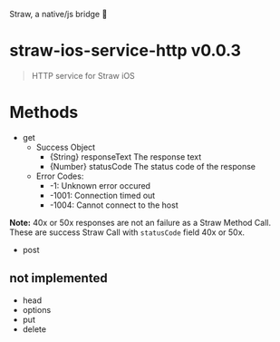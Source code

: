 Straw, a native/js bridge :oden:

# straw-ios-service-http v0.0.3

> HTTP service for Straw iOS

# Methods

- get
  - Success Object
    - {String} responseText The response text
    - {Number} statusCode The status code of the response
  - Error Codes:
    - -1: Unknown error occured
    - -1001: Connection timed out
    - -1004: Cannot connect to the host

**Note:** 40x or 50x responses are not an failure as a Straw Method Call. These are success Straw Call with `statusCode` field 40x or 50x.

- post

## not implemented
- head
- options
- put
- delete

